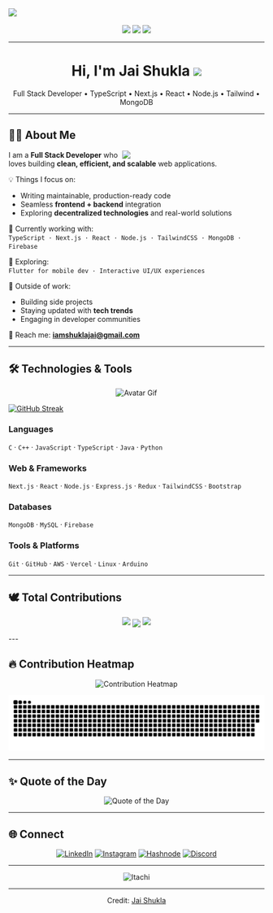 <!-- Divider -->
<img src="https://user-images.githubusercontent.com/73097560/115834477-dbab4500-a447-11eb-908a-139a6edaec5c.gif">

<!-- Social Stats -->
<p align="center">
  <a href="https://github.com/lonewolf-hub?tab=followers"><img src="https://img.shields.io/github/followers/lonewolf-hub?style=social" /></a>
  <a href="https://github.com/lonewolf-hub?tab=stars"><img src="https://img.shields.io/github/stars/lonewolf-hub?style=social" /></a>
  <img src="https://komarev.com/ghpvc/?username=lonewolf-hub&label=Profile%20views&color=ce9927&style=flat" />
</p>

---

<h1 align="center">Hi, I'm Jai Shukla <img src="https://media.giphy.com/media/hvRJCLFzcasrR4ia7z/giphy.gif" width="32"/></h1>

<p align="center">
  Full Stack Developer • TypeScript • Next.js • React • Node.js • Tailwind • MongoDB
</p>

---

## 👨‍💻 About Me
<img align="right" src="https://github.com/lonewolf-hub/lonewolf-hub/blob/main/0_IjwqslkWZDHTMK9Y.gif" width="280px">

I am a **Full Stack Developer** who loves building **clean, efficient, and scalable** web applications.  

💡 Things I focus on:  
- Writing maintainable, production-ready code  
- Seamless **frontend + backend** integration  
- Exploring **decentralized technologies** and real-world solutions  

🌱 Currently working with:  
`TypeScript · Next.js · React · Node.js · TailwindCSS · MongoDB · Firebase`  

📱 Exploring:  
`Flutter for mobile dev · Interactive UI/UX experiences`  

🚀 Outside of work:  
- Building side projects  
- Staying updated with **tech trends**  
- Engaging in developer communities  

📧 Reach me: **[iamshuklajai@gmail.com](mailto:iamshuklajai@gmail.com)**  

---

## 🛠️ Technologies & Tools
<p align="center">
  <img height="260" width="260" src="https://media.tenor.com/65M0eCILpo0AAAAi/avatar-the-last-airbender-aang.gif" alt="Avatar Gif"/>
</p>

[![GitHub Streak](https://github-readme-streak-stats.herokuapp.com?user=lonewolf-hub&theme=highcontrast&border_radius=4&short_numbers=true)](https://git.io/streak-stats)

### Languages
`C` · `C++` · `JavaScript` · `TypeScript` · `Java` · `Python`

### Web & Frameworks
`Next.js` · `React` · `Node.js` · `Express.js` · `Redux` · `TailwindCSS` · `Bootstrap`

### Databases
`MongoDB` · `MySQL` · `Firebase`

### Tools & Platforms
`Git` · `GitHub` · `AWS` · `Vercel` · `Linux` · `Arduino`

---

## 🕊️ Total Contributions
<p align="center">
  <img src="https://github.com/JayantGoel001/JayantGoel001/blob/master/WEBP/left.webp" width="140" />
<img align="center" src="https://github-readme-streak-stats.herokuapp.com/?user=lonewolf-hub&langs_count=8&layout=compact&theme=material-palenight&hide=html,Tcl"/>
  <img src="https://github.com/JayantGoel001/JayantGoel001/blob/master/WEBP/right.webp" width="140" />
</p>
---

## 🔥 Contribution Heatmap
<p align="center">
  <img src="https://github-readme-activity-graph.vercel.app/graph?username=lonewolf-hub&theme=github-compact&radius=8&area=true" alt="Contribution Heatmap"/>
</p>

<!-- Snake animation -->
<p align="center">
  <img src="https://raw.githubusercontent.com/itsmeshibintmz/itsmeshibintmz/8c4c442a1c6a6c7b963e5d473e5aec52c42b5ea3/github-contribution-grid-snake-sissa.svg#gh" alt="snake animation"/>
</p>

---

## ✨ Quote of the Day
<p align="center">
  <img src="https://quotes-github-readme.vercel.app/api?type=horizontal&theme=dark" alt="Quote of the Day"/>
</p>

---

## 🌐 Connect
<p align="center">
  <a href="https://www.linkedin.com/in/jai-shukla-56041016a/" target="_blank"><img src="https://user-images.githubusercontent.com/88904952/234979284-68c11d7f-1acc-4f0c-ac78-044e1037d7b0.png" height="44" alt="LinkedIn"/></a>
  <a href="https://www.instagram.com/iamshuklajai/" target="_blank"><img src="https://user-images.githubusercontent.com/88904952/234981169-2dd1e58f-4b7e-468c-8213-034ba62156c3.png" height="44" alt="Instagram"/></a>
  <a href="#" target="_blank"><img src="https://user-images.githubusercontent.com/88904952/234982196-562aea17-5532-4550-8c08-1c7cb994a541.png" height="44" alt="Hashnode"/></a>
  <a href="#" target="_blank"><img src="https://user-images.githubusercontent.com/88904952/234982627-019fd336-6248-453c-9b05-97c13fd1d207.png" height="44" alt="Discord"/></a>
</p>

---

<!-- Keep the last Itachi GIF -->
<p align="center">
  <img height="280" src="https://media.tenor.com/gv4tePys0cEAAAAM/itachi-uchiha-naruto.gif" alt="Itachi"/>
</p>

---

<p align="center">Credit: <a href="https://github.com/lonewolf-hub">Jai Shukla</a></p>
